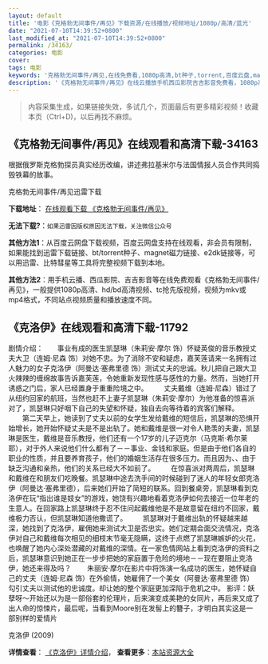 ```yaml
---
layout: default
title: '电影《克格勃无间事件/再见》下载资源/在线播放/视频地址/1080p/高清/蓝光'
date: "2021-07-10T14:39:52+0800"
last_modified_at: "2021-07-10T14:39:52+0800"
permalink: /34163/
categories: 电影
cover:
tags: 电影
keywords: '克格勃无间事件/再见,在线免费看,1080p高清,bt种子,torrent,百度云盘,magnet,磁力链,迅雷下载资源'
description: '《克格勃无间事件/再见》在线云播放手机西瓜影院吉吉影音免费看，1080p高清bd/hd未删减完整版和tc抢先枪版，mkv/mp4格式，附带bt/torrent种子、magnet/磁力链、百度云盘、网盘资源迅雷下载链接'
---
```


>内容采集生成，如果链接失效，多试几个，页面最后有更多精彩视频！收藏本页（Ctrl+D)，以后再找不麻烦。


## 《克格勃无间事件/再见》在线观看和高清下载-34163

根据俄罗斯克格勃探员真实经历改编，讲述弗拉基米尔与法国情报人员合作共同捣毁铁幕的故事。


克格勃无间事件/再见迅雷下载

**下载地址**： [在线观看下载 《克格勃无间事件/再见》](https://www.993dy.com//vod-detail-id-14762.html) 


**无法下载?**：`如果迅雷因版权原因无法下载，关注微信公众号 `

**其他方法1**：从百度云网盘下载视频，百度云网盘支持在线观看，非会员有限制，如果能找到迅雷下载链接、bt/torrent种子、magnet磁力链接、e2dk链接等，可以用迅雷、比特彗星等工具将完整视频下载到本地。

**其他方法2**：用手机云播、西瓜影院、吉吉影音等在线免费观看《克格勃无间事件/再见》，一般提供1080p高清、hd/bd高清视频、tc抢先版视频，视频为mkv或mp4格式，不同站点视频质量和播放速度不同。


## 《克洛伊》在线观看和高清下载-11792

剧情介绍：　　事业有成的医生凯瑟琳（朱莉安·摩尔 饰）怀疑英俊的音乐教授丈夫大卫（连姆·尼森 饰）对她不忠。为了消除不安和疑虑，嘉芙莲请来一名拥有过人魅力的女子克洛伊（阿曼达·塞弗里德 饰）测试丈夫的忠诚。秋儿把自己跟大卫火辣辣的缠绵故事告诉嘉芙莲，令她重新发现性感与感性的力量。然而，当她打开诱惑之门后，家人已经置身于重重险境之中。 　　丈夫戴维（连姆·尼森）错过了从纽约回家的航班，当然也赶不上妻子凯瑟琳（朱莉安·摩尔）为他准备的惊喜派对了，凯瑟琳只好咽下自己的失望和怀疑，独自去向等待着的宾客们解释。 　　第二天早上，她读到了丈夫以前的女学生发给戴维的短信后，凯瑟琳的恐惧开始增长，她开始怀疑丈夫是不是出轨了。她和戴维是很一对令人艳羡的夫妻，凯瑟琳是医生，戴维是音乐教授，他们还有一个17岁的儿子迈克尔（马克斯·希尔莱耶），对于外人来说他们什么都有了－－事业、金钱和家庭。但是由于他们各自的职业的性质，并且要养育孩子，他们的婚姻生活存在很多压力。而且因为、、由于缺乏沟通和亲热，他们的关系已经大不如前了。 　　在惊喜派对两周后，凯瑟琳和戴维在和朋友们吃晚餐。凯瑟琳中途去洗手间的时候碰到了迷人的年轻女郎克洛伊（阿曼达·塞弗里德），后来她们开始了简短的联系。回到餐桌旁，凯瑟琳看到克洛伊在玩“指出谁是妓女”的游戏，她饶有兴趣地看着克洛伊如何去接近一位年老的生意人。在回家路上凯瑟琳终于忍不住问起戴维他是不是故意留在纽约不回家，戴维极力否认，但凯瑟琳知道他撒谎了。 　　凯瑟琳对于戴维出轨的怀疑越来越深，她找到了克洛伊，雇佣她来测试大卫是否忠实。她们定期会面交流情况，克洛伊对自己和戴维每次相见的细枝末节毫无隐瞒，这终于点燃了凯瑟琳嫉妒的火花，也唤醒了她内心深处潜藏的对戴维的深情。在一家色情网站上看到克洛伊的资料之后，凯瑟琳意识到她正在一步步把她的家庭置于危险的境地－－现在要阻止克洛伊，她还来得及吗？ 　　朱丽安·摩尔在影片中将饰演一名成功的医生，她怀疑自己的丈夫（连姆·尼森 饰）在外偷情，她雇佣了一个美女（阿曼达·塞弗里德 饰）勾引丈夫以测试他的忠诚度。却让她的整个家庭更加深陷于危机之中。 影评：妖孽呀～开始还以为是一部俗套的伦理片，后来演变成美艳的女同片，再后来又成了出人命的惊悚片，最后呢，当看到Moore别在发髻上的簪子，才明白其实这是一部别样的爱情片


克洛伊 (2009)

**详情查看**： [《克洛伊》详情介绍](/movie/11792/)， **查看更多**：[本站资源大全](/movie/t/all/)

